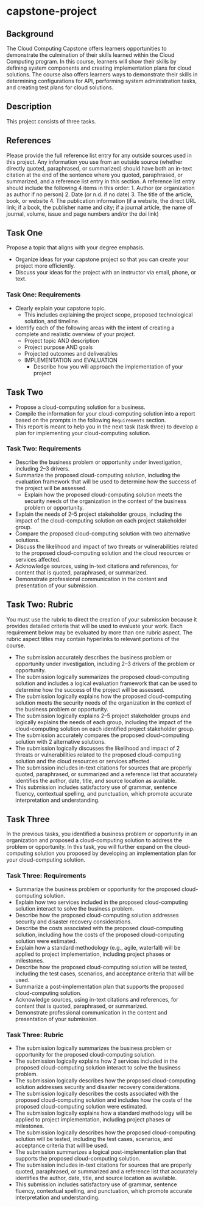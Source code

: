 # capstone-project

## Background

The Cloud Computing Capstone offers learners opportunities to demonstrate the culmination of their skills learned within the Cloud Computing program. In this course, learners will show their skills by defining system components and creating implementation plans for cloud solutions. The course also offers learners ways to demonstrate their skills in determining configurations for API, performing system administration tasks, and creating test plans for cloud solutions.

## Description

This project consists of three tasks.

## References

Please provide the full reference list entry for any outside sources used in this project.  Any information you use from an outside source (whether directly quoted, paraphrased, or summarized) should have both an in-text citation at the end of the sentence where you quoted, paraphrased, or summarized, and a reference list entry in this section. A reference list entry should include the following 4 items in this order:
    1. Author (or organization as author if no person)
    2. Date (or n.d. if no date)
    3. The title of the article, book, or website
    4. The publication information (if a website, the direct URL link; if a book, the publisher name and city; if a journal article, the name of journal, volume, issue and page numbers and/or the doi link)

## Task One

Propose a topic that aligns with your degree emphasis.

- Organize ideas for your capstone project so that you can create your project more efficiently.
- Discuss your ideas for the project with an instructor via email, phone, or text.

### Task One: Requirements

- Clearly explain your capstone topic.
  - This includes explaining the project scope, proposed technological solution, and timeline.
- Identify each of the following areas with the intent of creating a complete and realistic overview of your project.
  - Project topic AND description
  - Project purpose AND goals
  - Projected outcomes and deliverables
  - IMPLEMENTATION and EVALUATION
    - Describe how you will approach the implementation of your project

## Task Two

- Propose a cloud-computing solution for a business.
- Compile the information for your cloud-computing solution into a report based on the prompts in the following `Requirements` section. 
- This report is meant to help you in the next task (task three) to develop a plan for implementing your cloud-computing solution.

### Task Two: Requirements

- Describe the business problem or opportunity under investigation, including 2–3 drivers.
- Summarize the proposed cloud-computing solution, including the evaluation framework that will be used to determine how the success of the project will be assessed.
  - Explain how the proposed cloud-computing solution meets the security needs of the organization in the context of the business problem or opportunity.
- Explain the needs of 2–5 project stakeholder groups, including the impact of the cloud-computing solution on each project stakeholder group.
- Compare the proposed cloud-computing solution with two alternative solutions.
- Discuss the likelihood and impact of two threats or vulnerabilities related to the proposed cloud-computing solution and the cloud resources or services affected.
- Acknowledge sources, using in-text citations and references, for content that is quoted, paraphrased, or summarized.
- Demonstrate professional communication in the content and presentation of your submission.

## Task Two: Rubric

You must use the rubric to direct the creation of your submission because it provides detailed criteria that will be used to evaluate your work. Each requirement below may be evaluated by more than one rubric aspect. The rubric aspect titles may contain hyperlinks to relevant portions of the course.

- The submission accurately describes the business problem or opportunity under investigation, including 2–3 drivers of the problem or opportunity.
- The submission logically summarizes the proposed cloud-computing solution and includes a logical evaluation framework that can be used to determine how the success of the project will be assessed.
- The submission logically explains how the proposed cloud-computing solution meets the security needs of the organization in the context of the business problem or opportunity.
- The submission logically explains 2–5 project stakeholder groups and logically explains the needs of each group, including the impact of the cloud-computing solution on each identified project stakeholder group.
- The submission accurately compares the proposed cloud-computing solution with 2 alternative solutions.
- The submission logically discusses the likelihood and impact of 2 threats or vulnerabilities related to the proposed cloud-computing solution and the cloud resources or services affected.
- The submission includes in-text citations for sources that are properly quoted, paraphrased, or summarized and a reference list that accurately identifies the author, date, title, and source location as available.
- This submission includes satisfactory use of grammar, sentence fluency, contextual spelling, and punctuation, which promote accurate interpretation and understanding.

## Task Three

In the previous tasks, you identified a business problem or opportunity in an organization and proposed a cloud-computing solution to address the problem or opportunity. In this task, you will further expand on the cloud-computing solution you proposed by developing an implementation plan for your cloud-computing solution.

### Task Three: Requirements

- Summarize the business problem or opportunity for the proposed cloud-computing solution.
- Explain how two services included in the proposed cloud-computing solution interact to solve the business problem.
- Describe how the proposed cloud-computing solution addresses security and disaster recovery considerations.
- Describe the costs associated with the proposed cloud-computing solution, including how the costs of the proposed cloud-computing solution were estimated.
- Explain how a standard methodology (e.g., agile, waterfall) will be applied to project implementation, including project phases or milestones.
- Describe how the proposed cloud-computing solution will be tested, including the test cases, scenarios, and acceptance criteria that will be used.
- Summarize a post-implementation plan that supports the proposed cloud-computing solution.
- Acknowledge sources, using in-text citations and references, for content that is quoted, paraphrased, or summarized.
- Demonstrate professional communication in the content and presentation of your submission.

### Task Three: Rubric

- The submission logically summarizes the business problem or opportunity for the proposed cloud-computing solution.
- The submission logically explains how 2 services included in the proposed cloud-computing solution interact to solve the business problem.
- The submission logically describes how the proposed cloud-computing solution addresses security and disaster recovery considerations.
- The submission logically describes the costs associated with the proposed cloud-computing solution and includes how the costs of the proposed cloud-computing solution were estimated.
- The submission logically explains how a standard methodology will be applied to project implementation, including project phases or milestones.
- The submission logically describes how the proposed cloud-computing solution will be tested, including the test cases, scenarios, and acceptance criteria that will be used.
- The submission summarizes a logical post-implementation plan that supports the proposed cloud-computing solution.
- The submission includes in-text citations for sources that are properly quoted, paraphrased, or summarized and a reference list that accurately identifies the author, date, title, and source location as available.
- This submission includes satisfactory use of grammar, sentence fluency, contextual spelling, and punctuation, which promote accurate interpretation and understanding.  

